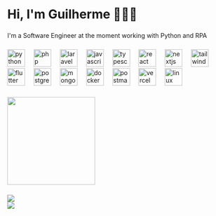 <h1 align="left">Hi, I'm Guilherme 👨🏻‍💻</h1>

###

<p align="left">I'm a Software Engineer at the moment working with Python and RPA</p>

###

<div align="left">
  <img src="https://cdn.jsdelivr.net/gh/devicons/devicon/icons/python/python-original.svg" height="40" alt="python logo"  />
  <img width="12" />
  <img src="https://cdn.simpleicons.org/php/777BB4" height="40" alt="php logo"  />
  <img width="12" />
  <img src="https://cdn.simpleicons.org/laravel/FF2D20" height="40" alt="laravel logo"  />
  <img width="12" />
  <img src="https://cdn.simpleicons.org/javascript/F7DF1E" height="40" alt="javascript logo"  />
  <img width="12" />
  <img src="https://cdn.simpleicons.org/typescript/3178C6" height="40" alt="typescript logo"  />
  <img width="12" />
  <img src="https://cdn.simpleicons.org/react/61DAFB" height="40" alt="react logo"  />
  <img width="12" />
  <img src="https://cdn.simpleicons.org/nextdotjs/000000" height="40" alt="nextjs logo"  />
  <img width="12" />
  <img src="https://cdn.simpleicons.org/tailwindcss/06B6D4" height="40" alt="tailwindcss logo"  />
  <img width="12" />
<!--   <img src="https://cdn.simpleicons.org/dart/0175C2" height="40" alt="dart logo"  /> -->
<!--   <img width="12" /> -->
  <img src="https://cdn.simpleicons.org/flutter/02569B" height="40" alt="flutter logo"  /> 
  <img width="12" />
<!--   <img src="https://cdn.simpleicons.org/firebase/FFCA28" height="40" alt="firebase logo"  /> -->
<!--   <img width="12" /> -->
  <img src="https://cdn.simpleicons.org/postgresql/4169E1" height="40" alt="postgresql logo"  />
  <img width="12" />
  <img src="https://cdn.jsdelivr.net/gh/devicons/devicon/icons/mongodb/mongodb-original.svg" height="40" alt="mongodb logo"  />
  <img width="12" />
<!--   <img src="https://cdn.simpleicons.org/mongodb/47A248" height="40" alt="mongodb logo"  /> -->
<!--   <img width="12" /> -->
  <img src="https://cdn.simpleicons.org/docker/2496ED" height="40" alt="docker logo"  />
  <img width="12" />
<!--   <img src="https://cdn.simpleicons.org/kubernetes/326CE5" height="40" alt="kubernetes logo"  /> -->
<!--   <img width="12" /> -->
  <img src="https://cdn.simpleicons.org/postman/FF6C37" height="40" alt="postman logo"  />
  <img width="12" />
<!--   <img src="https://skillicons.dev/icons?i=aws" height="40" alt="aws logo"  /> -->
<!--   <img width="12" /> -->
  <img src="https://cdn.simpleicons.org/vercel/000000" height="40" alt="vercel logo"  />
  <img width="12" />
<!--   <img src="https://cdn.simpleicons.org/git/F05032" height="40" alt="git logo"  /> -->
<!--   <img width="12" /> -->
<!--   <img src="https://skillicons.dev/icons?i=vscode" height="40" alt="vscode logo"  /> -->
<!--   <img width="12" /> -->
<!--   <img src="https://cdn.jsdelivr.net/gh/devicons/devicon/icons/phpstorm/phpstorm-original.svg" height="40" alt="phpstorm logo"  /> -->
<!--   <img width="12" /> -->
  <img src="https://cdn.jsdelivr.net/gh/devicons/devicon/icons/linux/linux-original.svg" height="40" alt="linux logo"  />
</div>

###

<div align="left">
  <img height="200" src="https://i.pinimg.com/originals/d0/bf/c7/d0bfc76da6de38f91bcec23efe85082a.gif"  />
</div>

###
![](https://github-readme-streak-stats.herokuapp.com/?user=guibitt7&theme=tokyonight&hide_border=false)<br/>
![](https://github-readme-stats.vercel.app/api/top-langs/?username=guibitt7&theme=tokyonight&hide_border=false&include_all_commits=false&count_private=false&layout=compact)


